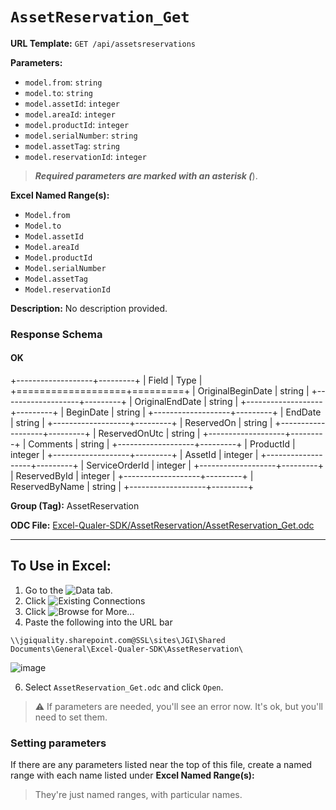 # `AssetReservation_Get`

**URL Template:**
`GET /api/assetsreservations`

**Parameters:**
- `model.from`: `string`
- `model.to`: `string`
- `model.assetId`: `integer`
- `model.areaId`: `integer`
- `model.productId`: `integer`
- `model.serialNumber`: `string`
- `model.assetTag`: `string`
- `model.reservationId`: `integer`


> *****Required parameters are marked with an asterisk (*****).

**Excel Named Range(s):**
- `Model.from`
- `Model.to`
- `Model.assetId`
- `Model.areaId`
- `Model.productId`
- `Model.serialNumber`
- `Model.assetTag`
- `Model.reservationId`


**Description:**
No description provided.

### Response Schema

#### OK
+-------------------+---------+
| Field             | Type    |
+===================+=========+
| OriginalBeginDate | string  |
+-------------------+---------+
| OriginalEndDate   | string  |
+-------------------+---------+
| BeginDate         | string  |
+-------------------+---------+
| EndDate           | string  |
+-------------------+---------+
| ReservedOn        | string  |
+-------------------+---------+
| ReservedOnUtc     | string  |
+-------------------+---------+
| Comments          | string  |
+-------------------+---------+
| ProductId         | integer |
+-------------------+---------+
| AssetId           | integer |
+-------------------+---------+
| ServiceOrderId    | integer |
+-------------------+---------+
| ReservedById      | integer |
+-------------------+---------+
| ReservedByName    | string  |
+-------------------+---------+

**Group (Tag):**
AssetReservation

**ODC File:**
[Excel-Qualer-SDK/AssetReservation/AssetReservation_Get.odc](https://github.com/Johnson-Gage-Inspection-Inc/qualer-sdk-odc/blob/main/Excel-Qualer-SDK/AssetReservation/AssetReservation_Get.odc)

---

To Use in Excel:
---

1. Go to the ![`Data`](https://github.com/user-attachments/assets/da437a70-57b3-4c5b-bb01-4910ece19ed1)
 tab.
3. Click ![Existing Connections](https://github.com/user-attachments/assets/a2f1ed67-b2e0-4c23-ac90-68c870e60289)
4. Click ![`Browse for More...`](https://github.com/user-attachments/assets/8e698494-6865-41e7-b6fa-043aea81809a)
5. Paste the following into the URL bar
```
\\jgiquality.sharepoint.com@SSL\sites\JGI\Shared Documents\General\Excel-Qualer-SDK\AssetReservation\
```

![image](https://github.com/user-attachments/assets/1e1a8d87-0377-446d-aaf5-d78562991db3)

6. Select `AssetReservation_Get.odc` and click `Open`.

> ⚠️ If parameters are needed, you'll see an error now. It's ok, but you'll need to set them.

### Setting parameters
If there are any parameters listed near the top of this file, create a named range with each name listed under **Excel Named Range(s):**
> They're just named ranges, with particular names.

